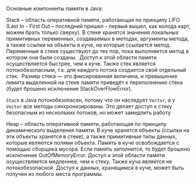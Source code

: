 Основные компоненты памяти в Java:

Stack – область оперативной памяти, работающая по принципу LIFO (Last In - First Out – последний пришел - первый вышел, как колода карт, можем брать только сверху). В стеке хранятся значения локальных примитивных переменных, создаваемых в методах, аргументы метода, а также ссылки на объекты в куче, на которые ссылается метод. Переменные в стеке существуют до тех пор, пока выполняется метод в котором они были созданы.
	 Доступ к этой области памяти осуществляется быстрее, чем к куче. Также стек является потокобезопасным, т.к. для каждого потока создается свой отдельный стек.
	 Размер стека — это фиксированная величина, и превышение лимита выделенной на стеке памяти приведёт к переполнению стека (будет брошено исключение StackOverFlowError).

`Stack` в Java потокобезопасен, потому что он наследует `Vector`, а у `Vector` все методы синхронизированы. Это делает доступ к стеку безопасным из нескольких потоков, но может замедлить работу

Heap – область оперативной памяти, работающая по принципу динамического выделения памяти. В куче хранятся объекты (ссылки на эти объекты хранятся в стеке), а также примитивные типы данных, которые являются полями объекта. Память в куче освобождается с помощью сборщика мусора. Если память заполнится, то будет брошено исключение OutOfMemoryError.
	Доступ к этой области памяти осуществляется медленнее, чем к стеку. Также куча является не потокобезопасной. Доступ к данных, хранящимся в куче, может быть получен из любого места программы.